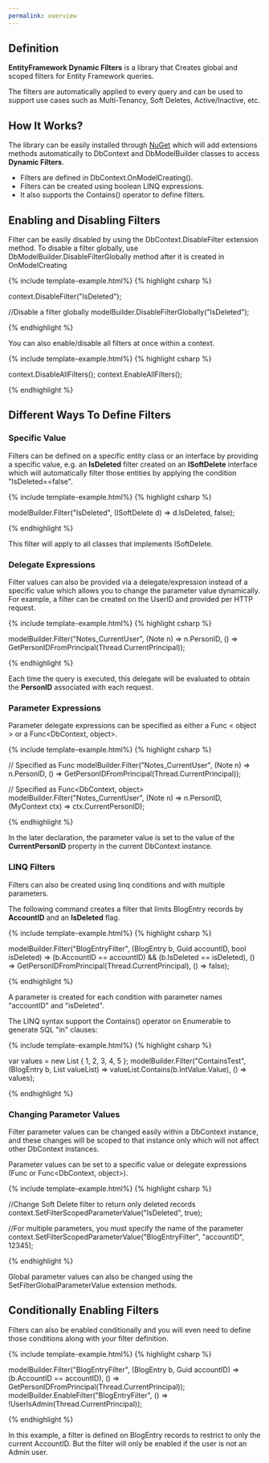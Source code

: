 ```yaml
---
permalink: overview
---
```


## Definition

**EntityFramework Dynamic Filters** is a library that Creates global and scoped filters for Entity Framework queries.

The filters are automatically applied to every query and can be used to support use cases such as Multi-Tenancy, Soft Deletes, Active/Inactive, etc.


## How It Works?
The library can be easily installed through <a href="/installing">NuGet</a> which will add extensions methods automatically to DbContext and DbModelBuilder classes to access **Dynamic Filters**.

- Filters are defined in DbContext.OnModelCreating().
- Filters can be created using boolean LINQ expressions.
- It also supports the Contains() operator to define filters.

## Enabling and Disabling Filters

Filter can be easily disabled by using the DbContext.DisableFilter extension method. To disable a filter globally, use DbModelBuilder.DisableFilterGlobally method after it is created in OnModelCreating

{% include template-example.html%} 
{% highlight csharp %}

context.DisableFilter("IsDeleted");

//Disable a filter globally
modelBuilder.DisableFilterGlobally("IsDeleted");

{% endhighlight %}

You can also enable/disable all filters at once within a context. 

{% include template-example.html%} 
{% highlight csharp %}

context.DisableAllFilters();
context.EnableAllFilters();

{% endhighlight %}

## Different Ways To Define Filters

### Specific Value

Filters can be defined on a specific entity class or an interface by providing a specific value, e.g. an **IsDeleted** filter created on an **ISoftDelete** interface which will automatically filter those entities by applying the condition "IsDeleted==false".

{% include template-example.html%} 
{% highlight csharp %}

modelBuilder.Filter("IsDeleted", (ISoftDelete d) => d.IsDeleted, false);

{% endhighlight %}

This filter will apply to all classes that implements ISoftDelete.

### Delegate Expressions

Filter values can also be provided via a delegate/expression instead of a specific value which allows you to change the parameter value dynamically. For example, a filter can be created on the UserID and provided per HTTP request.

{% include template-example.html%} 
{% highlight csharp %}

modelBuilder.Filter("Notes_CurrentUser", (Note n) => 
			n.PersonID, () => GetPersonIDFromPrincipal(Thread.CurrentPrincipal));

{% endhighlight %}

Each time the query is executed, this delegate will be evaluated to obtain the **PersonID** associated with each request.

### Parameter Expressions

Parameter delegate expressions can be specified as either a Func < object > or a Func<DbContext, object>.

{% include template-example.html%} 
{% highlight csharp %}

// Specified as Func<object>
modelBuilder.Filter("Notes_CurrentUser", (Note n) => 
			n.PersonID, () => GetPersonIDFromPrincipal(Thread.CurrentPrincipal));

// Specified as Func<DbContext, object>
modelBuilder.Filter("Notes_CurrentUser", (Note n) => 
			n.PersonID, (MyContext ctx) => ctx.CurrentPersonID);

{% endhighlight %}

In the later declaration, the parameter value is set to the value of the **CurrentPersonID** property in the current DbContext instance.

### LINQ Filters

Filters can also be created using linq conditions and with multiple parameters.

The following command creates a filter that limits BlogEntry records by **AccountID** and an **IsDeleted** flag.

{% include template-example.html%} 
{% highlight csharp %}

modelBuilder.Filter("BlogEntryFilter", 
			(BlogEntry b, Guid accountID, bool isDeleted) => 
			(b.AccountID == accountID) && (b.IsDeleted == isDeleted), () => 
			GetPersonIDFromPrincipal(Thread.CurrentPrincipal), () => false);

{% endhighlight %}

A parameter is created for each condition with parameter names "accountID" and "isDeleted".

The LINQ syntax support the Contains() operator on Enumerable<T> to generate SQL "in" clauses:

{% include template-example.html%} 
{% highlight csharp %}

var values = new List<int> { 1, 2, 3, 4, 5 };
modelBuilder.Filter("ContainsTest", (BlogEntry b, List<int> valueList) => 
				valueList.Contains(b.IntValue.Value), () => values);

{% endhighlight %}

### Changing Parameter Values

Filter parameter values can be changed easily within a DbContext instance, and these changes will be scoped to that instance only which will not affect other DbContext instances.

Parameter values can be set to a specific value or delegate expressions (Func<object> or Func<DbContext, object>).

{% include template-example.html%} 
{% highlight csharp %}

//Change Soft Delete filter to return only deleted records
context.SetFilterScopedParameterValue("IsDeleted", true);

//For multiple parameters, you must specify the name of the parameter
context.SetFilterScopedParameterValue("BlogEntryFilter", "accountID", 12345);

{% endhighlight %}

Global parameter values can also be changed using the SetFilterGlobalParameterValue extension methods.

## Conditionally Enabling Filters

Filters can also be enabled conditionally and you will even need to define those conditions along with your filter definition.

{% include template-example.html%} 
{% highlight csharp %}

modelBuilder.Filter("BlogEntryFilter", (BlogEntry b, Guid accountID) => (b.AccountID == accountID), 
                    () => GetPersonIDFromPrincipal(Thread.CurrentPrincipal));
modelBuilder.EnableFilter("BlogEntryFilter", () => !UserIsAdmin(Thread.CurrentPrincipal));

{% endhighlight %}

In this example, a filter is defined on BlogEntry records to restrict to only the current AccountID. But the filter will only be enabled if the user is not an Admin user.